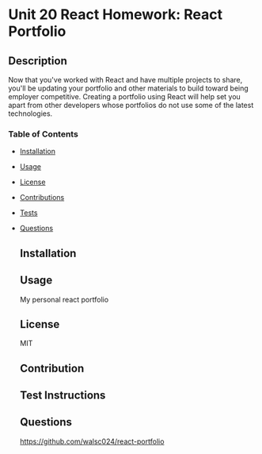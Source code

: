 # Unit 20 React Homework: React Portfolio


  ## Description
  Now that you've worked with React and have multiple projects to share, you'll be updating your portfolio and other materials to build toward being employer competitive. Creating a portfolio using React will help set you apart from other developers whose portfolios do not use some of the latest technologies.
 
  ### Table of Contents
* [Installation](#Installation)
* [Usage](#Usage)
* [License](#License)
* [Contributions](#Contribution)
* [Tests](#Test)
* [Questions](#questions)

  ## Installation 
  

  ## Usage 
  My personal react portfolio

  ## License 
  MIT

  ## Contribution 
  

  ## Test Instructions
  

  ## Questions
  
  https://github.com/walsc024/react-portfolio
  
